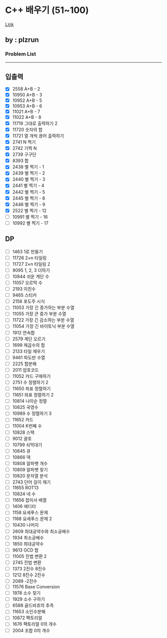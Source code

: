 # C++ 배우기 (51~100)
[Link](https://www.acmicpc.net/workbook/view/13915)

## by : plzrun

### Problem List
---

## 입출력
- [x] 2558	 A+B - 2
- [x] 10950	 A+B - 3
- [x] 10952	 A+B - 5
- [x] 10953	 A+B - 6
- [x] 11021	 A+B - 7
- [x] 11022	 A+B - 8
- [x] 11719	 그대로 출력하기 2
- [x] 11720	 숫자의 합
- [x] 11721	 열 개씩 끊어 출력하기
- [x] 2741	 N 찍기
- [x] 2742	 기찍 N
- [x] 2739	 구구단
- [x] 8393	 합
- [x] 2438	 별 찍기 - 1
- [x] 2439	 별 찍기 - 2
- [x] 2440	 별 찍기 - 3
- [x] 2441	 별 찍기 - 4
- [x] 2442	 별 찍기 - 5
- [x] 2445	 별 찍기 - 8
- [x] 2446	 별 찍기 - 9
- [x] 2522	 별 찍기 - 12
- [ ] 10991	 별 찍기 - 16
- [ ] 10992	 별 찍기 - 17

## DP
- [ ] 1463	 1로 만들기	
- [ ] 11726	 2×n 타일링
- [ ] 11727	 2×n 타일링 2
- [ ] 9095	 1, 2, 3 더하기
- [ ] 10844	 쉬운 계단 수	
- [ ] 11057	 오르막 수
- [ ] 2193	 이친수
- [ ] 9465	 스티커
- [ ] 2156	 포도주 시식	
- [ ] 11053	 가장 긴 증가하는 부분 수열	
- [ ] 11055	 가장 큰 증가 부분 수열
- [ ] 11722	 가장 긴 감소하는 부분 수열
- [ ] 11054	 가장 긴 바이토닉 부분 수열	
- [ ] 1912	 연속합	
- [ ] 2579	 계단 오르기	
- [ ] 1699	 제곱수의 합
- [ ] 2133	 타일 채우기
- [ ] 9461	 파도반 수열	
- [ ] 2225	 합분해
- [ ] 2011	 암호코드
- [ ] 11052	 카드 구매하기
- [ ] 2751	 수 정렬하기 2	
- [ ] 11650	 좌표 정렬하기	
- [ ] 11651	 좌표 정렬하기 2
- [ ] 10814	 나이순 정렬	
- [ ] 10825	 국영수
- [ ] 10989	 수 정렬하기 3
- [ ] 11652	 카드
- [ ] 11004	 K번째 수
- [ ] 10828	 스택	
- [ ] 9012	 괄호	
- [ ] 10799	 쇠막대기
- [ ] 10845	 큐
- [ ] 10866	 덱
- [ ] 10808	 알파벳 개수
- [ ] 10809	 알파벳 찾기	
- [ ] 10820	 문자열 분석
- [ ] 2743	 단어 길이 재기	
- [ ] 11655	 ROT13
- [ ] 10824	 네 수
- [ ] 11656	 접미사 배열
- [ ] 1406	 에디터
- [ ] 1158	 요세푸스 문제
- [ ] 1168	 요세푸스 문제 2
- [ ] 10430	 나머지	
- [ ] 2609	 최대공약수와 최소공배수	
- [ ] 1934	 최소공배수	
- [ ] 1850	 최대공약수
- [ ] 9613	 GCD 합
- [ ] 11005	 진법 변환 2
- [ ] 2745	 진법 변환
- [ ] 1373	 2진수 8진수
- [ ] 1212	 8진수 2진수
- [ ] 2089	 -2진수
- [ ] 11576	 Base Conversion
- [ ] 1978	 소수 찾기
- [ ] 1929	 소수 구하기	
- [ ] 6588	 골드바흐의 추측
- [ ] 11653	 소인수분해
- [ ] 10872	 팩토리얼	
- [ ] 1676	 팩토리얼 0의 개수	
- [ ] 2004	 조합 0의 개수
